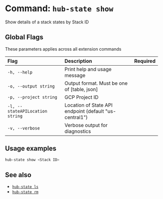 # Command: `hub-state show`

Show details of a stack states by Stack ID

## Global Flags

These parameters applies across all extension commands

| Flag      | Description | Required |
| :-------- | :--------   | :-:      |
| `-h, --help` | Print help and usage message | |
| `-o, --output string` | Output format. Must be one of [table, json] | |
| `-p, --project string` | GCP Project ID | |
| `-l, --stateAPILocation string` | Location of State API endpoint (default "us-central1") | |
| `-v, --verbose` | Verbose output for diagnostics | |

## Usage examples

```bash
hub-state show <Stack ID>
```

## See also

* [`hub-state ls`](hub-state-ls.md)
* [`hub-state rm`](hub-state-rm.md)
